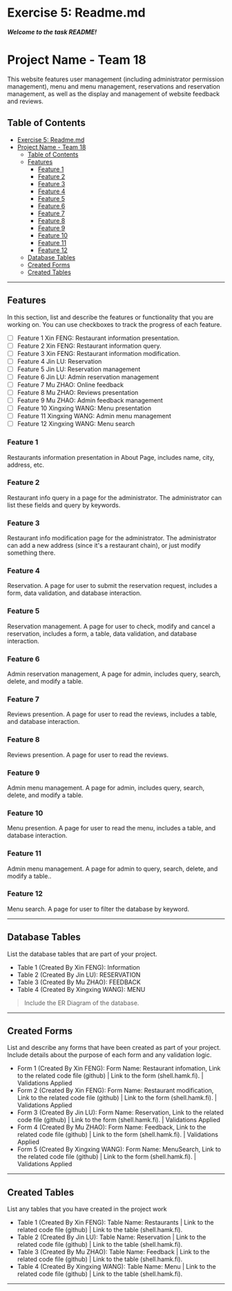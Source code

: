 # Exercise 5: Readme.md

***Welcome to the task README!***

# Project Name - Team 18

This website features user management (including administrator permission management), menu and menu management, reservations and reservation management, as well as the display and management of website feedback and reviews.

## Table of Contents
- [Exercise 5: Readme.md](#exercise-5-readmemd)
- [Project Name - Team 18](#project-name---team-18)
  - [Table of Contents](#table-of-contents)
  - [Features](#features)
    - [Feature 1](#feature-1)
    - [Feature 2](#feature-2)
    - [Feature 3](#feature-3)
    - [Feature 4](#feature-4)
    - [Feature 5](#feature-5)
    - [Feature 6](#feature-6)
    - [Feature 7](#feature-7)
    - [Feature 8](#feature-8)
    - [Feature 9](#feature-9)
    - [Feature 10](#feature-10)
    - [Feature 11](#feature-11)
    - [Feature 12](#feature-12)
  - [Database Tables](#database-tables)
  - [Created Forms](#created-forms)
  - [Created Tables](#created-tables)

---

## Features

In this section, list and describe the features or functionality that you are working on. You can use checkboxes to track the progress of each feature.

- [ ] Feature 1 Xin FENG: Restaurant information presentation.
- [ ] Feature 2 Xin FENG: Restaurant information query.
- [ ] Feature 3 Xin FENG: Restaurant information modification.
- [ ] Feature 4 Jin LU: Reservation
- [ ] Feature 5 Jin LU: Reservation management
- [ ] Feature 6 Jin LU: Admin reservation management
- [ ] Feature 7 Mu ZHAO: Online feedback
- [ ] Feature 8 Mu ZHAO: Reviews presentation
- [ ] Feature 9 Mu ZHAO: Admin feedback management
- [ ] Feature 10 Xingxing WANG: Menu presentation
- [ ] Feature 11 Xingxing WANG: Admin menu management
- [ ] Feature 12 Xingxing WANG: Menu search

### Feature 1

Restaurants information presentation in About Page, includes name, city, address, etc.

### Feature 2

Restaurant info query in a page for the administrator. The administrator can list these fields and query by keywords.

### Feature 3

Restaurant info modification page for the administrator. The administrator can add a new address (since it's a restaurant chain), or just modify something there.

### Feature 4

Reservation. A page for user to submit the reservation request, includes a form, data validation, and database interaction.

### Feature 5

Reservation management. A page for user to check, modify and cancel a reservation, includes a form, a table, data validation, and database interaction.

### Feature 6

Admin reservation management, A page for admin, includes query, search, delete, and modify a table.

### Feature 7

Reviews presention. A page for user to read the reviews, includes a table, and database interaction.

### Feature 8

Reviews presention. A page for user to read the reviews.

### Feature 9

Admin menu management. A page for admin, includes query, search, delete, and modify a table.

### Feature 10

Menu presention. A page for user to read the menu, includes a table, and database interaction.

### Feature 11

Admin menu management. A page for admin to query, search, delete, and modify a table..

### Feature 12

Menu search. A page for user to filter the database by keyword.

---

## Database Tables

List the database tables that are part of your project. 

- Table 1 (Created By Xin FENG): Information
- Table 2 (Created By Jin LU): RESERVATION
- Table 3 (Created By Mu ZHAO): FEEDBACK
- Table 4 (Created By Xingxing WANG): MENU

> Include the ER Diagram of the database.

---

## Created Forms

List and describe any forms that have been created as part of your project. Include details about the purpose of each form and any validation logic.

- Form 1 (Created By Xin FENG): Form Name: Restaurant infomation, Link to the related code file (github) | Link to the form (shell.hamk.fi). | Validations Applied
- Form 2 (Created By Xin FENG): Form Name: Restaurant modification, Link to the related code file (github) | Link to the form (shell.hamk.fi). | Validations Applied
- Form 3 (Created By Jin LU): Form Name: Reservation, Link to the related code file (github) | Link to the form (shell.hamk.fi). | Validations Applied
- Form 4 (Created By Mu ZHAO): Form Name: Feedback, Link to the related code file (github) | Link to the form (shell.hamk.fi). | Validations Applied
- Form 5 (Created By Xingxing WANG): Form Name: MenuSearch, Link to the related code file (github) | Link to the form (shell.hamk.fi). | Validations Applied


---

## Created Tables

List any tables that you have created in the project work

- Table 1 (Created By Xin FENG): Table Name: Restaurants | Link to the related code file (github) | Link to the table (shell.hamk.fi).
- Table 2 (Created By Jin LU): Table Name: Reservation | Link to the related code file (github) | Link to the table (shell.hamk.fi).
- Table 3 (Created By Mu ZHAO): Table Name: Feedback | Link to the related code file (github) | Link to the table (shell.hamk.fi).
- Table 4 (Created By Xingxing WANG): Table Name: Menu | Link to the related code file (github) | Link to the table (shell.hamk.fi).

---
